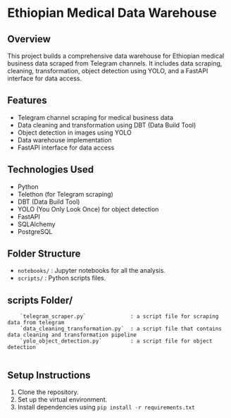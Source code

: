 # Ethiopian Medical Data Warehouse

## Overview
This project builds a comprehensive data warehouse for Ethiopian medical business data scraped from Telegram channels. It includes data scraping, cleaning, transformation, object detection using YOLO, and a FastAPI interface for data access.

## Features
- Telegram channel scraping for medical business data
- Data cleaning and transformation using DBT (Data Build Tool)
- Object detection in images using YOLO
- Data warehouse implementation
- FastAPI interface for data access

## Technologies Used
- Python
- Telethon (for Telegram scraping)
- DBT (Data Build Tool)
- YOLO (You Only Look Once) for object detection
- FastAPI
- SQLAlchemy
- PostgreSQL


## Folder Structure

- `notebooks/` : Jupyter notebooks for all the analysis.
- `scripts/`   : Python scripts files.


## scripts Folder/ 

```
    `telegram_scraper.py`              : a script file for scraping data from telegram 
    `data_cleaning_transformation.py`  : a script file that contains data cleaning and transformation pipeline  
    `yolo_object_detection.py`         : a script file for object detection
    
```

## Setup Instructions
1. Clone the repository.
2. Set up the virtual environment.
3. Install dependencies using `pip install -r requirements.txt`
